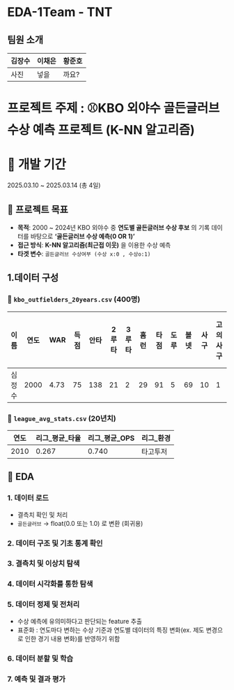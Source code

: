 # EDA-1Team - TNT 

## 팀원 소개 
| 김장수 | 이채은 | 황준호|
| --- | --- | --- |
| 사진 | 넣을 | 까요? |

# 프로젝트 주제 : ⚾️KBO 외야수 골든글러브 수상 예측 프로젝트 (K-NN 알고리즘)

# 📅 개발 기간
2025.03.10 ~ 2025.03.14 (총 4일)

##  🎯 프로젝트 목표

- **목적**: 2000 ~ 2024년 KBO 외야수 중 **연도별 골든글러브 수상 후보** 의 기록 데이터를 바탕으로 **‘골든글러브 수상 예측(0 OR 1)’**
- **접근 방식**: **K-NN 알고리즘(최근접 이웃)** 을 이용한 수상 예측
- **타겟 변수**: `골든글러브 수상여부 (수상 x:0 , 수상o:1)`

## 1.데이터 구성 

### 🔹 `kbo_outfielders_20years.csv` (400명)

|이름|연도|WAR|득점|안타|2루타|3루타|홈런|타점|도루|볼넷|사구|고의사구|삼진|병살|희생타|희생플라이|타율|출루|장타|OPS|wRC+|수상여부|
| --- | --- | --- | ---| --- | --- | --- | --- | --- | --- | --- | --- | --- | --- | --- | --- | --- | --- | --- | --- | --- | --- | ---|
|심정수 | 2000 | 4.73 | 75 | 138 | 21| 2 | 29 | 91| 5| 69 | 10 |1 | 67 | 12 | 0 | 9 | 0.304 | 0.4 | 0.551 | 0.951 | 147.8 |0 |


### 🔹 `league_avg_stats.csv` (20년치)

| 연도 | 리그_평균_타율 | 리그_평균_OPS | 리그_환경 |
| --- | --- | --- | --- |
| 2010 | 0.267 | 0.740 | 타고투저 |

## 🧹 EDA

### 1. 데이터 로드

- 결측치 확인 및 처리
- `골든글러브` → float(0.0 또는 1.0) 로 변환 (회귀용)

### 2. 데이터 구조 및 기초 통계 확인

### 3. 결측치 및 이상치 탐색

### 4. 데이터 시각화를 통한 탐색

### 5. 데이터 정제 및 전처리
- 수상 예측에 유의미하다고 판단되는 feature 추출
- 표준화 : 연도마다 변하는 수상 기준과 연도별 데이터의 특징 변화(ex. 제도 변경으로 인한 경기 내용 변화)를 반영하기 위함
  
### 6. 데이터 분할 및 학습

### 7. 예측 및 결과 평가


